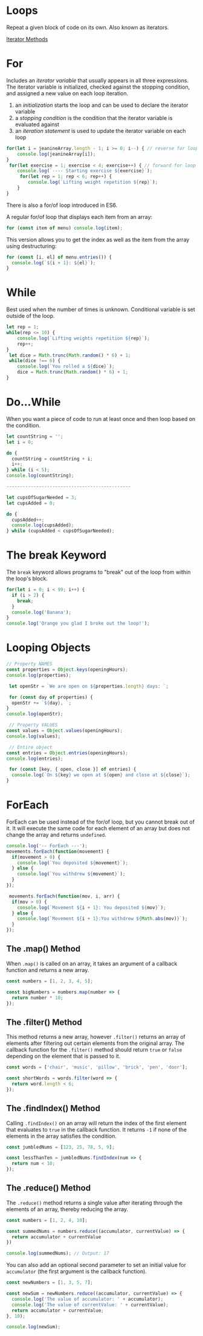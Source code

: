 # **Loops**

Repeat a given block of code on its own. Also known as iterators.

[Iterator Methods](https://developer.mozilla.org/en-US/docs/Web/JavaScript/Reference/Global_Objects/Array)



# For

Includes an *iterator variable* that usually appears in all three expressions. The iterator variable is initialized, checked against the stopping condition, and assigned a new value on each loop iteration.

1. an *initialization* starts the loop and can be used to declare the iterator variable
2. a *stopping condition* is the condition that the iterator variable is evaluated against
3. an *iteration statement* is used to update the iterator variable on each loop

```javascript
for(let i = jeanineArray.length - 1; i >= 0; i--) { // reverse for loop
    console.log(jeanineArray[i]);
}
 for(let exercise = 1; exercise < 4; exercise++) { // forward for loop
    console.log(`---- Starting exercise ${exercise}`);
     for(let rep = 1; rep < 6; rep++) {
        console.log(`Lifting weight repetition ${rep}`);
    }
}
```

There is also a for/of loop introduced in ES6.

A regular for/of loop that displays each item from an array:

```javascript
for (const item of menu) console.log(item);
```

This version allows you to get the index as well as the item from the array using destructuring:

```javascript
for (const [i, el] of menu.entries()) {
  console.log(`${i + 1}: ${el}`);
}
```



# While

Best used when the number of times is unknown. Conditional variable is set outside of the loop.

```javascript
let rep = 1;
while(rep <= 10) {
    console.log(`Lifting weights repetition ${rep}`);
    rep++;
}
 let dice = Math.trunc(Math.random() * 6) + 1;
 while(dice !== 6) {
    console.log(`You rolled a ${dice}`);
    dice = Math.trunc(Math.random() * 6) + 1;
}
```



# Do...While

When you want a piece of code to run at least once and then loop based on the condition.

```javascript
let countString = '';
let i = 0;

do {
  countString = countString + i;
  i++;
} while (i < 5);
console.log(countString);

----------------------------------------------

let cupsOfSugarNeeded = 3;
let cupsAdded = 0;

do {
  cupsAdded++;
  console.log(cupsAdded);
} while (cupsAdded < cupsOfSugarNeeded);
```



# The break Keyword

The `break` keyword allows programs to "break" out of the loop from within the loop's block.

```javascript
for(let i = 0; i < 99; i++) {
  if (i > 2) {
    break;
  }
  console.log('Banana');
}
console.log('Orange you glad I broke out the loop!');
```



# Looping Objects

```javascript
// Property NAMES
const properties = Object.keys(openingHours);
console.log(properties);

 let openStr = `We are open on ${properties.length} days: `;

 for (const day of properties) {
  openStr += `${day}, `;
}
console.log(openStr);

 // Property VALUES
const values = Object.values(openingHours);
console.log(values);

 // Entire object
const entries = Object.entries(openingHours);
console.log(entries);

 for (const [key, { open, close }] of entries) {
  console.log(`On ${key} we open at ${open} and close at ${close}`);
}
```



# ForEach

ForEach can be used instead of the for/of loop, but you cannot break out of it. It will execute the same code for each element of an array but does not change the array and returns `undefined`.

```javascript
console.log('-- ForEach ---');
movements.forEach(function(movement) {
  if(movement > 0) {
    console.log(`You deposited ${movement}`);
  } else {
    console.log(`You withdrew ${movement}`);
  }
});

 movements.forEach(function(mov, i, arr) {
  if(mov > 0) {
    console.log(`Movement ${i + 1}: You deposited ${mov}`);
  } else {
    console.log(`Movement ${i + 1}:You withdrew ${Math.abs(mov)}`);
  }
});
```



## The .map() Method

When `.map()` is called on an array, it takes an argument of a callback function and returns a new array.

```javascript
const numbers = [1, 2, 3, 4, 5];

const bigNumbers = numbers.map(number => {
  return number * 10;
});
```



## The .filter() Method

This method returns a new array, however `.filter()` returns an array of elements after filtering out certain elements from the original array. The callback function for the `.filter()` method should return `true` or `false` depending on the element that is passed to it.

```javascript
const words = ['chair', 'music', 'pillow', 'brick', 'pen', 'door'];

const shortWords = words.filter(word => {
  return word.length < 6;
});
```



## The .findIndex() Method

Calling `.findIndex()` on an array will return the index of the first element that evaluates to `true` in the callback function. It returns `-1` if none of the elements in the array satisfies the condition.

```javascript
const jumbledNums = [123, 25, 78, 5, 9];

const lessThanTen = jumbledNums.findIndex(num => {
  return num < 10;
});
```



## The .reduce() Method

The `.reduce()` method returns a single value after iterating through the elements of an array, thereby reducing the array.

```javascript
const numbers = [1, 2, 4, 10];

const summedNums = numbers.reduce((accumulator, currentValue) => {
  return accumulator + currentValue
})

console.log(summedNums); // Output: 17
```

You can also add an optional second parameter to set an initial value for `accumulator` (the first argument is the callback function).

```javascript
const newNumbers = [1, 3, 5, 7];

const newSum = newNumbers.reduce((accumulator, currentValue) => {
  console.log('The value of accumulator: ' + accumulator);
  console.log('The value of currentValue: ' + currentValue);
  return accumulator + currentValue;
}, 10);

console.log(newSum);
```

